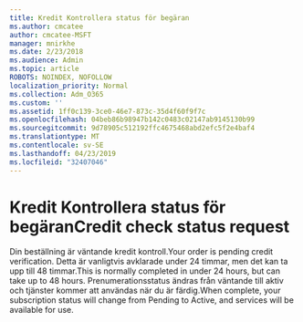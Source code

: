 ```yaml
---
title: Kredit Kontrollera status för begäran
ms.author: cmcatee
author: cmcatee-MSFT
manager: mnirkhe
ms.date: 2/23/2018
ms.audience: Admin
ms.topic: article
ROBOTS: NOINDEX, NOFOLLOW
localization_priority: Normal
ms.collection: Adm_O365
ms.custom: ''
ms.assetid: 1ff0c139-3ce0-46e7-873c-35d4f60f9f7c
ms.openlocfilehash: 04beb86b98947b142c0483c02147ab9145130b99
ms.sourcegitcommit: 9d78905c512192ffc4675468abd2efc5f2e4baf4
ms.translationtype: MT
ms.contentlocale: sv-SE
ms.lasthandoff: 04/23/2019
ms.locfileid: "32407046"
---
```

# <a name="credit-check-status-request"></a><span data-ttu-id="df1c7-102">Kredit Kontrollera status för begäran</span><span class="sxs-lookup"><span data-stu-id="df1c7-102">Credit check status request</span></span>

<span data-ttu-id="df1c7-103">Din beställning är väntande kredit kontroll.</span><span class="sxs-lookup"><span data-stu-id="df1c7-103">Your order is pending credit verification.</span></span> <span data-ttu-id="df1c7-104">Detta är vanligtvis avklarade under 24 timmar, men det kan ta upp till 48 timmar.</span><span class="sxs-lookup"><span data-stu-id="df1c7-104">This is normally completed in under 24 hours, but can take up to 48 hours.</span></span> <span data-ttu-id="df1c7-105">Prenumerationsstatus ändras från väntande till aktiv och tjänster kommer att användas när du är färdig.</span><span class="sxs-lookup"><span data-stu-id="df1c7-105">When complete, your subscription status will change from Pending to Active, and services will be available for use.</span></span>
  

